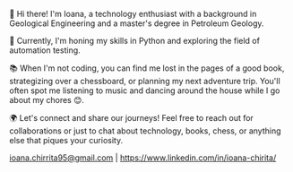 👋 Hi there! I'm Ioana, a technology enthusiast with a background 
in Geological Engineering and a master's degree in Petroleum Geology.

🐍 Currently, I'm honing my skills in Python and exploring the field 
of automation testing.

📚 When I'm not coding, you can find me lost in the pages of a good book, 
strategizing over a chessboard, or planning my next adventure trip. 
You'll often spot me listening to music and dancing around the house 
while I go about my chores 😊.

🌍 Let's connect and share our journeys! Feel free to reach out for collaborations 
or just to chat about technology, books, chess, or anything else that piques 
your curiosity. 

ioana.chirrita95@gmail.com | https://www.linkedin.com/in/ioana-chirita/
